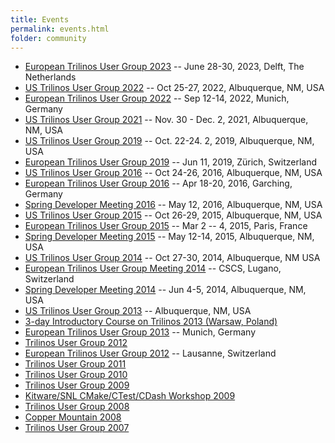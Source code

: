 ```yaml
---
title: Events
permalink: events.html
folder: community
---
```


*   [European Trilinos User Group 2023](european_trilinos_user_group_meeting_2023.html) -- June 28-30, 2023, Delft, The Netherlands
*   [US Trilinos User Group 2022](trilinos_user-developer_group_meeting_2022.html) -- Oct 25-27, 2022, Albuquerque, NM, USA
*   [European Trilinos User Group 2022](european_trilinos_user_group_meeting_2022.html) -- Sep 12-14, 2022, Munich, Germany
*   [US Trilinos User Group 2021](trilinos_user-developer_group_meeting_2021.html) -- Nov. 30 - Dec. 2, 2021, Albuquerque, NM, USA
*   [US Trilinos User Group 2019](trilinos_user-developer_group_meeting_2019.html) -- Oct. 22-24. 2, 2019, Albuquerque, NM, USA
*   [European Trilinos User Group 2019](european_trilinos_user_group_meeting_2019.html) -- Jun 11, 2019, Zürich, Switzerland
*   [US Trilinos User Group 2016](trilinos_user-developer_group_meeting_2016.html) -- Oct 24-26, 2016, Albuquerque, NM, USA
*   [European Trilinos User Group 2016](european_trilinos_user_group_meeting_2016.html) -- Apr 18-20, 2016, Garching, Germany
*   [Spring Developer Meeting 2016](spring_developer_meeting_2016.html) -- May 12, 2016, Albuquerque, NM, USA
*   [US Trilinos User Group 2015](trilinos_user_group_meeting_2015.html) -- Oct 26-29, 2015, Albuquerque, NM, USA
*   [European Trilinos User Group 2015](european_trilinos_user_group_meeting_2015.html) -- Mar 2 -- 4, 2015, Paris, France
*   [Spring Developer Meeting 2015](spring_developer_meeting_2015.html) -- May 12-14, 2015, Albuquerque, NM, USA
*   [US Trilinos User Group 2014](trilinos_user_group_meeting_2014.html) -- Oct 27-30, 2014, Albuquerque, NM USA
*   [European Trilinos User Group Meeting 2014](european_trilinos_user_group_meeting_2014.html) -- CSCS, Lugano, Switzerland
*   [Spring Developer Meeting 2014](spring_developer_meeting_2014.html) -- Jun 4-5, 2014, Albuquerque, NM, USA
*   [US Trilinos User Group 2013](trilinos_user_group_meeting_2013.html) -- Albuquerque, NM, USA
*   [3-day Introductory Course on Trilinos 2013 (Warsaw, Poland)](3-day_introductory_course_on_trilinos.html)
*   [European Trilinos User Group 2013](european_trilinos_user_group_meeting_2013.html) -- Munich, Germany
*   [Trilinos User Group 2012](trilinos_user_group_meeting_2012.html)
*   [European Trilinos User Group 2012](european_trilinos_user_group_meeting_2012.html) -- Lausanne, Switzerland
*   [Trilinos User Group 2011](trilinos_user_group_meeting_2011.html)
*   [Trilinos User Group 2010](trilinos_user_group_meeting_2010.html)
*   [Trilinos User Group 2009](trilinos_user_group_meeting_2009.html)
*   [Kitware/SNL CMake/CTest/CDash Workshop 2009](kitwaresnl-cmakectestcdash-workshop.html)
*   [Trilinos User Group 2008](trilinos_user_group_meeting_2008.html)
*   [Copper Mountain 2008](copper_mountain_conference_2008.html)
*   [Trilinos User Group 2007](trilinos_user_group_meeting_2007.html)
